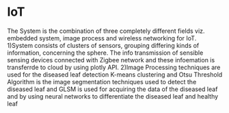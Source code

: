 # IoT
The System is the combination of three completely different fields viz.
embedded system, image process and wireless networking for IoT. 
1)System consists of clusters of sensors, grouping differing kinds of information, concerning the sphere. The info transmission of sensible sensing devices connected with Zigbee network and these infoemation is transferrde to cloud by using plotly API. 
2)Image Processing techniques are used for the diseased leaf detection K-means clustering and Otsu Threshold Algorithm is the image segmentation techniques used to detect the diseased leaf and GLSM is used for acquiring the data of the diseased leaf and by using neural networks to differentiate the diseased leaf and healthy leaf

